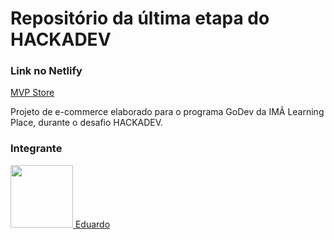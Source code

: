 # Repositório da última etapa do HACKADEV

### Link no Netlify ###
<a href="https://mvp-sports-app.netlify.app/">MVP Store</a>

Projeto de e-commerce elaborado para o programa GoDev da IMÃ Learning Place, durante o desafio HACKADEV.

### Integrante ##


<a href="https://github.com/Eduardo-GAlves"> <img src="https://avatars.githubusercontent.com/u/105945805?v=4" width=100px>    Eduardo </a>
